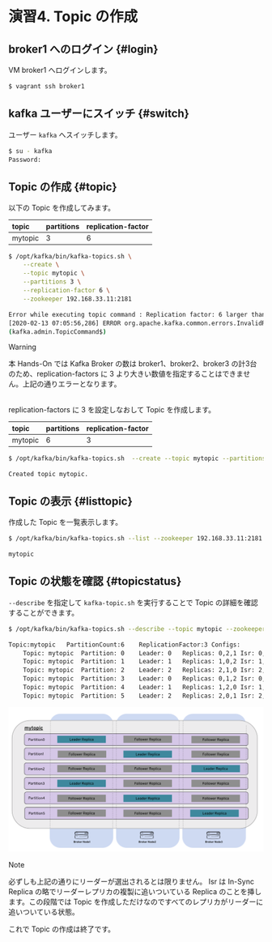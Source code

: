 # 演習4. Topic の作成


## broker1 へのログイン {#login}

VM broker1 へログインします。

```bash
$ vagrant ssh broker1
```

## kafka ユーザーにスイッチ {#switch}

ユーザー `kafka` へスイッチします。

```bash
$ su - kafka
Password:
```

## Topic の作成 {#topic}
以下の Topic を作成してみます。

| topic | partitions | replication-factor |
|:--|:-- |:--|
|mytopic|3|6|

```bash
$ /opt/kafka/bin/kafka-topics.sh \
    --create \
    --topic mytopic \
    --partitions 3 \
    --replication-factor 6 \
    --zookeeper 192.168.33.11:2181
```
```bash
Error while executing topic command : Replication factor: 6 larger than available brokers: 3.
[2020-02-13 07:05:56,286] ERROR org.apache.kafka.common.errors.InvalidReplicationFactorException: Replication factor: 6 larger than available brokers: 3.
(kafka.admin.TopicCommand$)
```
> [!WARNING]
> 本 Hands-On では Kafka Broker の数は broker1、broker2、broker3 の計3台のため、replication-factors に 3 より大きい数値を指定することはできません。上記の通りエラーとなります。

<br>
replication-factors に 3 を設定しなおして Topic を作成します。

| topic | partitions | replication-factor |
|:--|:-- |:--|
|mytopic|6|3|

```bash
$ /opt/kafka/bin/kafka-topics.sh  --create --topic mytopic --partitions 6 --replication-factor 3 --zookeeper 192.168.33.11:2181
```
```bash
Created topic mytopic.
```

## Topic の表示 {#listtopic}

作成した Topic を一覧表示します。

```bash
$ /opt/kafka/bin/kafka-topics.sh --list --zookeeper 192.168.33.11:2181
```
```bash
mytopic
```


## Topic の状態を確認 {#topicstatus}

`--describe` を指定して `kafka-topic.sh` を実行することで Topic の詳細を確認することができます。

```bash
$ /opt/kafka/bin/kafka-topics.sh --describe --topic mytopic --zookeeper 192.168.33.11:2181
```
```bash
Topic:mytopic	PartitionCount:6	ReplicationFactor:3	Configs:
    Topic: mytopic	Partition: 0	Leader: 0	Replicas: 0,2,1	Isr: 0,2,1
    Topic: mytopic	Partition: 1	Leader: 1	Replicas: 1,0,2	Isr: 1,0,2
    Topic: mytopic	Partition: 2	Leader: 2	Replicas: 2,1,0	Isr: 2,1,0
    Topic: mytopic	Partition: 3	Leader: 0	Replicas: 0,1,2	Isr: 0,1,2
    Topic: mytopic	Partition: 4	Leader: 1	Replicas: 1,2,0	Isr: 1,2,0
    Topic: mytopic	Partition: 5	Leader: 2	Replicas: 2,0,1	Isr: 2,0,1
```

![](../../images/mytopic_6.png)

> [!NOTE] 
> 必ずしも上記の通りにリーダーが選出されるとは限りません。
> Isr は In-Sync Replica の略でリーダーレプリカの複製に追いついている Replica のことを挿します。この段階では Topic を作成しただけなのですべてのレプリカがリーダーに追いついている状態。


これで Topic の作成は終了です。